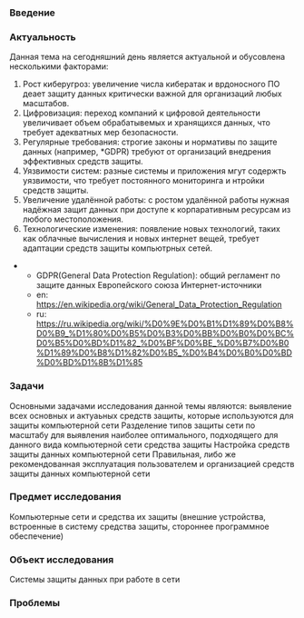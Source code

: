 ### Введение
### Актуальность
Данная тема на сегодняшний день является актуальной и обусовлена несколькими факторами:
1. Рост киберугроз: увеличение числа кибератак и врдоносного ПО деает защиту данных критически важной для организаций любых масштабов.
2. Цифровизация: переход компаний к цифровой деятельности увеличивает объем обрабатывемых и хранящихся данных, что требует адекватных мер безопасности.
3. Регулярные требования: строгие законы и нормативы по защите данных (например, *GDPR) требуют от организаций внедрения эффективных средств защиты.
4. Уязвимости систем: разные системы и приложения мгут содержть уязвимости, что требует постоянного мониторинга и нтройки средств защиты.
5. Увеличение удалённой работы: с ростом удалённой работы нужная надёжная защит данных при доступе к корпаративным ресурсам из любого местоположения.
6. Технологические изменения: появление новых технологий, таких как облачные вычисления и новых интернет вещей, требует адаптации средств защиты компьютрных сетей.
* - GDPR(General Data Protection Regulation): общий регламент по защите данных Европейского союза
  Интернет-источники
  - en: https://en.wikipedia.org/wiki/General_Data_Protection_Regulation
  - ru: https://ru.wikipedia.org/wiki/%D0%9E%D0%B1%D1%89%D0%B8%D0%B9_%D1%80%D0%B5%D0%B3%D0%BB%D0%B0%D0%BC%D0%B5%D0%BD%D1%82_%D0%BF%D0%BE_%D0%B7%D0%B0%D1%89%D0%B8%D1%82%D0%B5_%D0%B4%D0%B0%D0%BD%D0%BD%D1%8B%D1%85
### Задачи
Основными задачами исследования данной темы являются: выявление всех основных и актуаьных средств защиты, которые используются для защиты компьютерной сети
Разделение типов защиты сети по масштабу для выявления наиболее оптимального, подходящего для данного вида компьютерной сети средства защиты
Настройка средств защиты данных компьютерной сети
Правильная, либо же рекомендованная эксплуатация пользователем и организацией средств защиты данных компьютерной сети

### Предмет исследования
Компьютерные сети и средства их защиты (внешние устройства, встроенные в систему средства защиты, стороннее программное обеспечение)
### Объект исследования
Системы защиты данных при работе в сети 
### Проблемы
